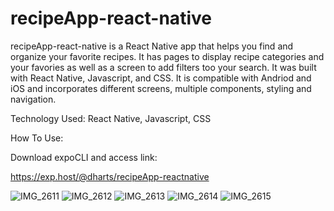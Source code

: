 # recipeApp-react-native

recipeApp-react-native is a React Native app that helps you find and organize your favorite recipes.  It has pages to display recipe categories and your favories as well as a screen to add filters too your search.  It was built with React Native, Javascript, and CSS.  It is compatible with Andriod and iOS and incorporates different screens, multiple components, styling and navigation.

Technology Used:  React Native, Javascript, CSS

How To Use:

Download expoCLI and access link:

https://exp.host/@dharts/recipeApp-reactnative

![IMG_2611](https://user-images.githubusercontent.com/50594925/89113060-ac1f5d00-d420-11ea-9a69-34312f8556ed.PNG)
![IMG_2612](https://user-images.githubusercontent.com/50594925/89113061-b0e41100-d420-11ea-8c6e-d0fc78361142.PNG)
![IMG_2613](https://user-images.githubusercontent.com/50594925/89113063-b4779800-d420-11ea-8efa-b423f28b941d.PNG)
![IMG_2614](https://user-images.githubusercontent.com/50594925/89113066-b5a8c500-d420-11ea-94de-f8a305e9af7e.PNG)
![IMG_2615](https://user-images.githubusercontent.com/50594925/89113068-b7728880-d420-11ea-8224-ff197d501877.PNG)



